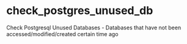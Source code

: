 check_postgres_unused_db
========================

Check Postgresql Unused Databases - Databases that have not been accessed/modified/created certain time ago

